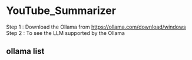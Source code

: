 # YouTube_Summarizer

Step 1 : Download the Ollama from https://ollama.com/download/windows
Step 2 : To see the LLM supported by the Ollama 

## ollama list
